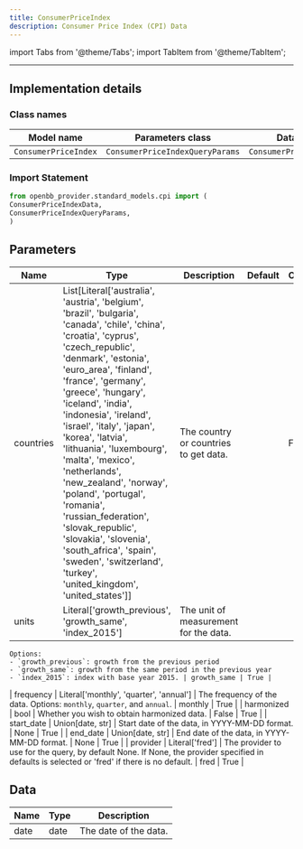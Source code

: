 ```yaml
---
title: ConsumerPriceIndex
description: Consumer Price Index (CPI) Data
---
```


<!-- markdownlint-disable MD012 MD031 MD033 -->

import Tabs from '@theme/Tabs';
import TabItem from '@theme/TabItem';

---

## Implementation details

### Class names

| Model name | Parameters class | Data class |
| ---------- | ---------------- | ---------- |
| `ConsumerPriceIndex` | `ConsumerPriceIndexQueryParams` | `ConsumerPriceIndexData` |

### Import Statement

```python
from openbb_provider.standard_models.cpi import (
ConsumerPriceIndexData,
ConsumerPriceIndexQueryParams,
)
```

## Parameters

<Tabs>
<TabItem value="standard" label="Standard">

| Name | Type | Description | Default | Optional |
| ---- | ---- | ----------- | ------- | -------- |
| countries | List[Literal['australia', 'austria', 'belgium', 'brazil', 'bulgaria', 'canada', 'chile', 'china', 'croatia', 'cyprus', 'czech_republic', 'denmark', 'estonia', 'euro_area', 'finland', 'france', 'germany', 'greece', 'hungary', 'iceland', 'india', 'indonesia', 'ireland', 'israel', 'italy', 'japan', 'korea', 'latvia', 'lithuania', 'luxembourg', 'malta', 'mexico', 'netherlands', 'new_zealand', 'norway', 'poland', 'portugal', 'romania', 'russian_federation', 'slovak_republic', 'slovakia', 'slovenia', 'south_africa', 'spain', 'sweden', 'switzerland', 'turkey', 'united_kingdom', 'united_states']] | The country or countries to get data. |  | False |
| units | Literal['growth_previous', 'growth_same', 'index_2015'] | The unit of measurement for the data.
    Options:
    - `growth_previous`: growth from the previous period
    - `growth_same`: growth from the same period in the previous year
    - `index_2015`: index with base year 2015. | growth_same | True |
| frequency | Literal['monthly', 'quarter', 'annual'] | The frequency of the data.
    Options: `monthly`, `quarter`, and `annual`. | monthly | True |
| harmonized | bool | Whether you wish to obtain harmonized data. | False | True |
| start_date | Union[date, str] | Start date of the data, in YYYY-MM-DD format. | None | True |
| end_date | Union[date, str] | End date of the data, in YYYY-MM-DD format. | None | True |
| provider | Literal['fred'] | The provider to use for the query, by default None. If None, the provider specified in defaults is selected or 'fred' if there is no default. | fred | True |
</TabItem>

</Tabs>

## Data

<Tabs>
<TabItem value="standard" label="Standard">

| Name | Type | Description |
| ---- | ---- | ----------- |
| date | date | The date of the data. |
</TabItem>

</Tabs>

